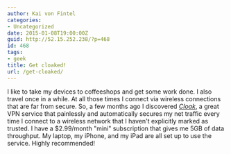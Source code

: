 ```yaml
---
author: Kai von Fintel
categories:
- Uncategorized
date: 2015-01-08T19:00:00Z
guid: http://52.15.252.238/?p=468
id: 468
tags:
- geek
title: Get cloaked!
url: /get-cloaked/
---
```


I like to take my devices to coffeeshops and get some work done. I also travel once in a while. At all those times I connect via wireless connections that are far from secure. So, a few months ago I discovered [*Cloak*](https://www.getcloak.com), a great VPN service that painlessly and automatically secures my net traffic every time I connect to a wireless network that I haven't explicitly marked as trusted. I have a $2.99/month "mini" subscription that gives me 5GB of data throughput. My laptop, my iPhone, and my iPad are all set up to use the service. Highly recommended!